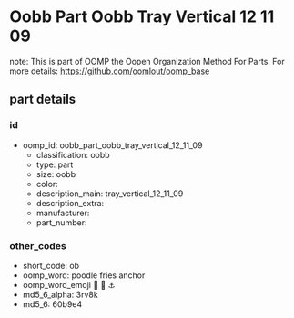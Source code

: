 # Oobb Part Oobb Tray Vertical 12 11 09  

note: This is part of OOMP the Oopen Organization Method For Parts. For more details: https://github.com/oomlout/oomp_base

##  part details





### id
* oomp_id: oobb_part_oobb_tray_vertical_12_11_09
  * classification: oobb
  * type: part
  * size: oobb
  * color: 
  * description_main: tray_vertical_12_11_09
  * description_extra: 
  * manufacturer: 
  * part_number: 

### other_codes
* short_code: ob
* oomp_word: poodle fries anchor
* oomp_word_emoji :poodle: :fries: :anchor:
* md5_6_alpha: 3rv8k
* md5_6: 60b9e4